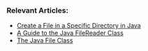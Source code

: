 
### Relevant Articles:

- [Create a File in a Specific Directory in Java](https://www.baeldung.com/java-create-file-in-directory)
- [A Guide to the Java FileReader Class](https://www.baeldung.com/java-filereader)
- [The Java File Class](https://www.baeldung.com/java-io-file)
